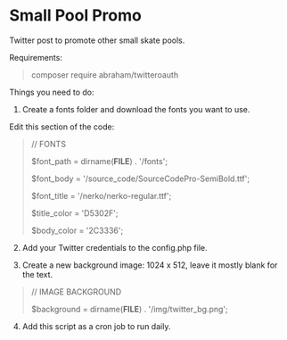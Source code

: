 # Small Pool Promo
Twitter post to promote other small skate pools.

Requirements:

> composer require abraham/twitteroauth

Things you need to do:

1) Create a fonts folder and download the fonts you want to use. 

Edit this section of the code:

> // FONTS
> 
> $font_path 	= dirname(__FILE__) . '/fonts';
> 
> $font_body  = '/source_code/SourceCodePro-SemiBold.ttf';
> 
> $font_title = '/nerko/nerko-regular.ttf';
> 
> $title_color = 'D5302F';
> 
> $body_color  = '2C3336';
> 

2) Add your Twitter credentials to the config.php file.

3) Create a new background image: 1024 x 512, leave it mostly blank for the text.
> // IMAGE BACKGROUND
> 
> $background = dirname(__FILE__) . '/img/twitter_bg.png';

4) Add this script as a cron job to run daily.
